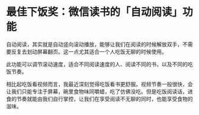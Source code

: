 # 最佳下饭奖：微信读书的「自动阅读」功能



自动阅读，其实就是自动竖向滚动播放，能够让我们在阅读的时候解放双手，不需要反复去划动屏幕翻页。这一点尤其适合一个人吃饭无聊的时候使用。

此功能可以调节滚动速度，适合不同阅读速度的人、阅读不同的书，以及不同的吃饭节奏。

相比起吃饭看视频而言，我最近深刻觉得吃饭看书更舒服。视频节奏一般很快，会让我们只能专注于屏幕，碗里食物味同嚼蜡，吃了仿佛没吃。但是吃饭阅读话，进食的节奏就能由我们自行掌控，让我们在享受阅读不无聊的同时，也能享受食物的滋味。